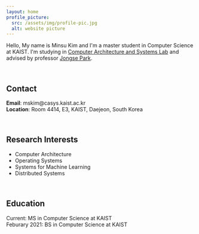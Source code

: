 ```yaml
---
layout: home
profile_picture:
  src: /assets/img/profile-pic.jpg
  alt: website picture
---
```


<p>
  Hello, My name is Minsu Kim and I'm a master student in Computer Science at KAIST. I'm studying in <a href="http://casys.kaist.ac.kr">Computer Architecture and Systems Lab</a> and advised by professor <a href="https://jongse-park.github.io/">Jongse Park</a>.
</p><br>

## Contact
<p>
  <b>Email</b>: mskim@casys.kaist.ac.kr<br>
  <b>Location</b>: Room 4414, E3, KAIST, Daejeon, South Korea
</p><br>

## Research Interests
<ul>
  <li>Computer Architecture</li>
  <li>Operating Systems</li>
  <li>Systems for Machine Learning</li>
  <li>Distributed Systems</li>
</ul><br>

## Education
Current: MS in Computer Science at KAIST<br>
Feburary 2021: BS in Computer Science at KAIST
